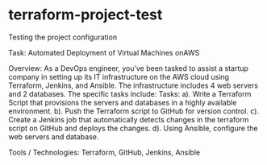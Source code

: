 # terraform-project-test
Testing the project configuration

Task: Automated Deployment of Virtual Machines onAWS

Overview: As a DevOps engineer, you’ve been tasked to assist a startup company in setting up its 
IT infrastructure on the AWS cloud using Terraform, Jenkins, and Ansible. The infrastructure 
includes 4 web servers and 2 databases. The specific tasks include:
Tasks:
a). Write a Terraform Script that provisions the servers and databases in a highly available 
environment.
b). Push the Terraform script to GitHub for version control.
c). Create a Jenkins job that automatically detects changes in the terraform script on GitHub and 
deploys the changes.
d). Using Ansible, configure the web servers and database.

Tools / Technologies: Terraform, GitHub, Jenkins, Ansible

